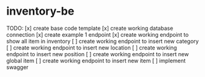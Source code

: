 # inventory-be

TODO:
[x] create base code template
[x] create working database connection
[x] create example 1 endpoint
[x] create working endpoint to show all item in inventory
[ ] create working endpoint to insert new category
[ ] create working endpoint to insert new location
[ ] create working endpoint to insert new position
[ ] create working endpoint to insert new global item
[ ] create working endpoint to insert new item
[ ] implement swagger